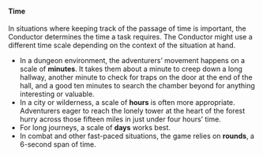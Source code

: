 #### Time

In situations where keeping track of the passage of time is important, the Conductor determines the time a task requires.
The Conductor might use a different time scale depending on the context of the situation at hand.
- In a dungeon environment, the adventurers’ movement happens on a scale of **minutes**.
  It takes them about a minute to creep down a long hallway, another minute to check for traps on the door at the end of the hall, and a good ten minutes to search the chamber beyond for anything interesting or valuable.
- In a city or wilderness, a scale of **hours** is often more appropriate.
  Adventurers eager to reach the lonely tower at the heart of the forest hurry across those fifteen miles in just under four hours’ time.
- For long journeys, a scale of **days** works best.
- In combat and other fast-paced situations, the game relies on **rounds**, a 6-second span of time.

